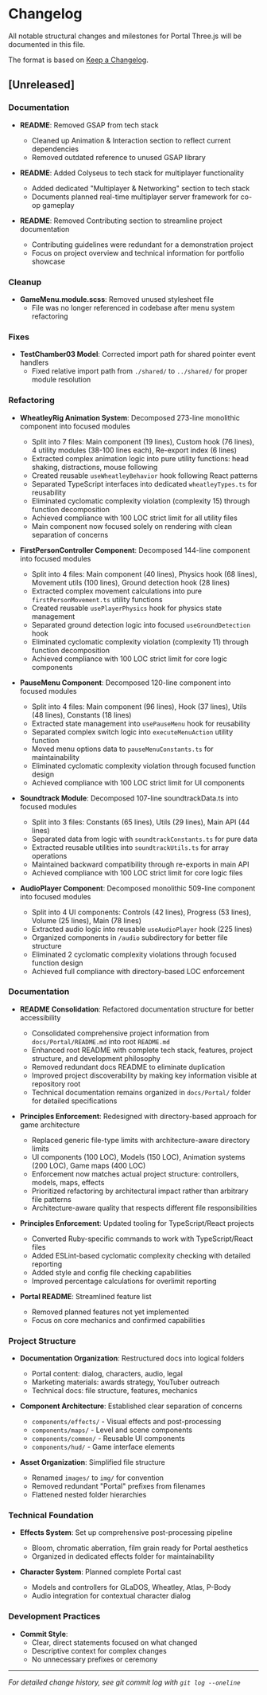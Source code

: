 # Changelog

All notable structural changes and milestones for Portal Three.js will be documented in this file.

The format is based on [Keep a Changelog](https://keepachangelog.com/en/1.0.0/).

## [Unreleased]

### Documentation

-   **README**: Removed GSAP from tech stack

    -   Cleaned up Animation & Interaction section to reflect current dependencies
    -   Removed outdated reference to unused GSAP library

-   **README**: Added Colyseus to tech stack for multiplayer functionality

    -   Added dedicated "Multiplayer & Networking" section to tech stack
    -   Documents planned real-time multiplayer server framework for co-op gameplay

-   **README**: Removed Contributing section to streamline project documentation
    -   Contributing guidelines were redundant for a demonstration project
    -   Focus on project overview and technical information for portfolio showcase

### Cleanup

-   **GameMenu.module.scss**: Removed unused stylesheet file
    -   File was no longer referenced in codebase after menu system refactoring

### Fixes

-   **TestChamber03 Model**: Corrected import path for shared pointer event handlers
    -   Fixed relative import path from `./shared/` to `../shared/` for proper module resolution

### Refactoring

-   **WheatleyRig Animation System**: Decomposed 273-line monolithic component into focused modules

    -   Split into 7 files: Main component (19 lines), Custom hook (76 lines), 4 utility modules (38-100 lines each), Re-export index (6 lines)
    -   Extracted complex animation logic into pure utility functions: head shaking, distractions, mouse following
    -   Created reusable `useWheatleyBehavior` hook following React patterns
    -   Separated TypeScript interfaces into dedicated `wheatleyTypes.ts` for reusability
    -   Eliminated cyclomatic complexity violation (complexity 15) through function decomposition
    -   Achieved compliance with 100 LOC strict limit for all utility files
    -   Main component now focused solely on rendering with clean separation of concerns

-   **FirstPersonController Component**: Decomposed 144-line component into focused modules

    -   Split into 4 files: Main component (40 lines), Physics hook (68 lines), Movement utils (100 lines), Ground detection hook (28 lines)
    -   Extracted complex movement calculations into pure `firstPersonMovement.ts` utility functions
    -   Created reusable `usePlayerPhysics` hook for physics state management
    -   Separated ground detection logic into focused `useGroundDetection` hook
    -   Eliminated cyclomatic complexity violation (complexity 11) through function decomposition
    -   Achieved compliance with 100 LOC strict limit for core logic components

-   **PauseMenu Component**: Decomposed 120-line component into focused modules

    -   Split into 4 files: Main component (96 lines), Hook (37 lines), Utils (48 lines), Constants (18 lines)
    -   Extracted state management into `usePauseMenu` hook for reusability
    -   Separated complex switch logic into `executeMenuAction` utility function
    -   Moved menu options data to `pauseMenuConstants.ts` for maintainability
    -   Eliminated cyclomatic complexity violation through focused function design
    -   Achieved compliance with 100 LOC strict limit for UI components

-   **Soundtrack Module**: Decomposed 107-line soundtrackData.ts into focused modules

    -   Split into 3 files: Constants (65 lines), Utils (29 lines), Main API (44 lines)
    -   Separated data from logic with `soundtrackConstants.ts` for pure data
    -   Extracted reusable utilities into `soundtrackUtils.ts` for array operations
    -   Maintained backward compatibility through re-exports in main API
    -   Achieved compliance with 100 LOC strict limit for core logic files

-   **AudioPlayer Component**: Decomposed monolithic 509-line component into focused modules

    -   Split into 4 UI components: Controls (42 lines), Progress (53 lines), Volume (25 lines), Main (78 lines)
    -   Extracted audio logic into reusable `useAudioPlayer` hook (225 lines)
    -   Organized components in `/audio` subdirectory for better file structure
    -   Eliminated 2 cyclomatic complexity violations through focused function design
    -   Achieved full compliance with directory-based LOC enforcement

### Documentation

-   **README Consolidation**: Refactored documentation structure for better accessibility

    -   Consolidated comprehensive project information from `docs/Portal/README.md` into root `README.md`
    -   Enhanced root README with complete tech stack, features, project structure, and development philosophy
    -   Removed redundant docs README to eliminate duplication
    -   Improved project discoverability by making key information visible at repository root
    -   Technical documentation remains organized in `docs/Portal/` folder for detailed specifications

-   **Principles Enforcement**: Redesigned with directory-based approach for game architecture

    -   Replaced generic file-type limits with architecture-aware directory limits
    -   UI components (100 LOC), Models (150 LOC), Animation systems (200 LOC), Game maps (400 LOC)
    -   Enforcement now matches actual project structure: controllers, models, maps, effects
    -   Prioritized refactoring by architectural impact rather than arbitrary file patterns
    -   Architecture-aware quality that respects different file responsibilities

-   **Principles Enforcement**: Updated tooling for TypeScript/React projects

    -   Converted Ruby-specific commands to work with TypeScript/React files
    -   Added ESLint-based cyclomatic complexity checking with detailed reporting
    -   Added style and config file checking capabilities
    -   Improved percentage calculations for overlimit reporting

-   **Portal README**: Streamlined feature list
    -   Removed planned features not yet implemented
    -   Focus on core mechanics and confirmed capabilities

### Project Structure

-   **Documentation Organization**: Restructured docs into logical folders

    -   Portal content: dialog, characters, audio, legal
    -   Marketing materials: awards strategy, YouTuber outreach
    -   Technical docs: file structure, features, mechanics

-   **Component Architecture**: Established clear separation of concerns

    -   `components/effects/` - Visual effects and post-processing
    -   `components/maps/` - Level and scene components
    -   `components/common/` - Reusable UI components
    -   `components/hud/` - Game interface elements

-   **Asset Organization**: Simplified file structure
    -   Renamed `images/` to `img/` for convention
    -   Removed redundant "Portal" prefixes from filenames
    -   Flattened nested folder hierarchies

### Technical Foundation

-   **Effects System**: Set up comprehensive post-processing pipeline

    -   Bloom, chromatic aberration, film grain ready for Portal aesthetics
    -   Organized in dedicated effects folder for maintainability

-   **Character System**: Planned complete Portal cast
    -   Models and controllers for GLaDOS, Wheatley, Atlas, P-Body
    -   Audio integration for contextual character dialog

### Development Practices

-   **Commit Style**:
    -   Clear, direct statements focused on what changed
    -   Descriptive context for complex changes
    -   No unnecessary prefixes or ceremony

---

_For detailed change history, see git commit log with `git log --oneline`_
